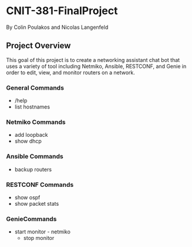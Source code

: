 # CNIT-381-FinalProject
By Colin Poulakos and Nicolas Langenfeld 

## Project Overview

This goal of this project is to create a networking assistant chat bot that uses a variety of tool including Netmiko, Ansible, RESTCONF, and Genie in order to edit, view, and monitor routers on a network. 


### General Commands
- /help
- list hostnames

### Netmiko Commands
- add loopback
- show dhcp

### Ansible Commands
- backup routers

### RESTCONF Commands
- show ospf
- show packet stats

### GenieCommands
- start monitor - netmiko
  - stop monitor

